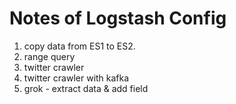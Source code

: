 
Notes of Logstash Config
========================

1. copy data from ES1 to ES2.
2. range query
3. twitter crawler
4. twitter crawler with kafka
5. grok - extract data & add field








